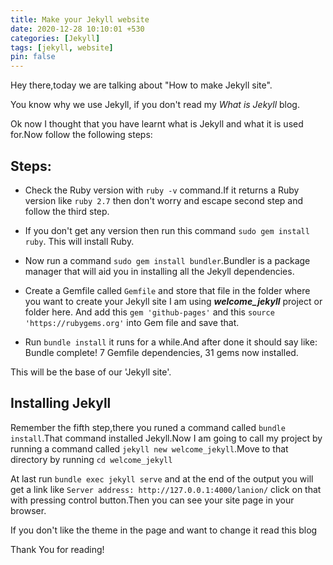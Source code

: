 ```yaml
---
title: Make your Jekyll website
date: 2020-12-28 10:10:01 +530
categories: [Jekyll]
tags: [jekyll, website]
pin: false
---
```


Hey there,today we are talking about "How to make Jekyll site".

You know why we use Jekyll, if you don't read my *What is Jekyll* blog.

Ok now I thought that you have learnt what is Jekyll and what it is used for.Now follow the following steps:

## Steps:
* Check the Ruby version with `ruby -v` command.If it returns a Ruby version like `ruby 2.7` then don't worry and escape second step and follow the third step.
* If you don't get any version then run this command `sudo gem install ruby`.
This will install Ruby.

* Now run a command `sudo gem install bundler`.Bundler is a package manager that will aid you in installing all the Jekyll dependencies.

* Create a Gemfile called `Gemfile` and store that file in the folder where
you want to create your Jekyll site I am using ***welcome_jekyll*** project or folder here.
And add this `gem 'github-pages'` and this `source 'https://rubygems.org'` into Gem file and save that.

* Run `bundle install` it runs for a while.And after done it should say like: 
Bundle complete! 7 Gemfile dependencies, 31 gems now installed.

This will be the base of our 'Jekyll site'.

## Installing Jekyll
Remember the fifth step,there you runed a command called `bundle install`.That command installed Jekyll.Now I am going to call my project by running a command called `jekyll new welcome_jekyll`.Move to that directory by running `cd welcome_jekyll`

At last run `bundle exec jekyll serve` and at the end of the output you will get a link like `Server address: http://127.0.0.1:4000/lanion/` click on that with pressing control button.Then you can see your site page in your browser.

If you don't like the theme in the page and want to change it read this blog

Thank You for reading!